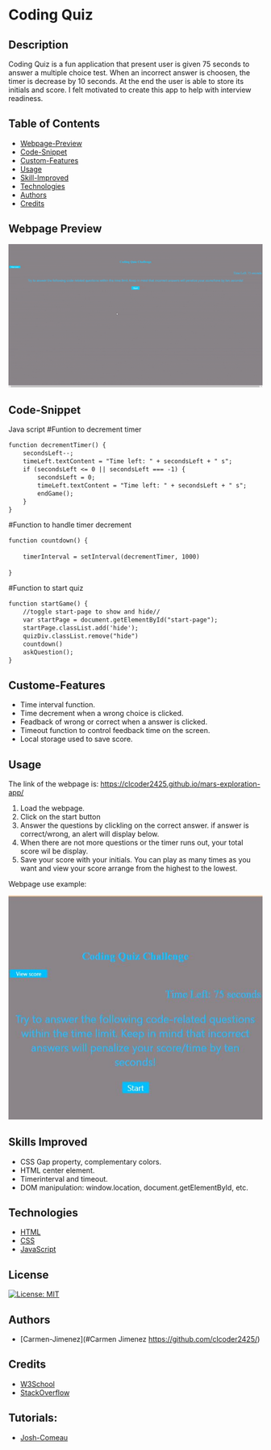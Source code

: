 # Coding Quiz

## Description
Coding Quiz is a fun application that present user is given 75 seconds to answer a multiple choice test. When an incorrect answer is choosen, the timer is decrease by 10 seconds. At the end the user is able to store its initials and score.
I felt motivated to create this app to help with interview readiness.


## Table of Contents 

- [Webpage-Preview](#Webpage-Preview)
- [Code-Snippet](#Code-Snippet)
- [Custom-Features](#Custom-Features)
- [Usage](#Usage)
- [Skill-Improved](#Skill-Improved)
- [Technologies](#Technologies)
- [Authors](#Authors)
- [Credits](#credits)


## Webpage Preview

![Webpage-demo](./assets/images/ezgif.com-optimize.gif)

## Code-Snippet
Java script
#Funtion to decrement timer

```
function decrementTimer() {
    secondsLeft--;
    timeLeft.textContent = "Time left: " + secondsLeft + " s";
    if (secondsLeft <= 0 || secondsLeft === -1) {
        secondsLeft = 0;
        timeLeft.textContent = "Time left: " + secondsLeft + " s";
        endGame();
    }
}
```
#Function to handle timer decrement

```
function countdown() {

    timerInterval = setInterval(decrementTimer, 1000)

}

```
#Function to start quiz

```
function startGame() {
    //toggle start-page to show and hide//
    var startPage = document.getElementById("start-page");
    startPage.classList.add('hide');
    quizDiv.classList.remove("hide")
    countdown()
    askQuestion();
}

```


## Custome-Features
- Time interval function.
- Time decrement when a wrong choice is clicked.
- Feadback of wrong or correct when a answer is clicked.
- Timeout function to control feedback time on the screen.
- Local storage used to save score.


## Usage
The link of the webpage is:  https://clcoder2425.github.io/mars-exploration-app/
1. Load the webpage.
2. Click on the start button
3. Answer the questions by clickling on the correct answer. if answer is correct/wrong, an alert will display below.
4. When there are not more questions or the timer runs out, your total score wil be display.
6. Save your score with your initials. You can play as many times as you want and view your score arrange from the highest to the lowest.

Webpage use example:


    
![webpage-preview](./assets/images/quiz-preview.JPG)
    
## Skills Improved
- CSS Gap property, complementary colors.
- HTML center element.
- Timerinterval and timeout.
- DOM manipulation: window.location, document.getElementById, etc.


## Technologies
 - [HTML](#HTML)
 - [CSS](#CSS)
 - [JavaScript](#JavaScript)
## License
  [![License: MIT](https://img.shields.io/badge/License-MIT-yellow.svg)](https://opensource.org/licenses/MIT)

## Authors
- [Carmen-Jimenez](#Carmen Jimenez https://github.com/clcoder2425/)

## Credits

- [W3School](W3School)
- [StackOverflow](https://stackoverflow.com)

## Tutorials:
- [Josh-Comeau](https://www.joshwcomeau.com/animation/css-transitions/#introduction)


